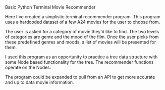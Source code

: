 Basic Python Terminal Movie Recommender

Here I've created a simplistic terminal recommender program. This program uses a hardcoded dataset of a few A24 movies for the user to choose from. 

The user is asked for a category of movie they'd like to find. The two levels of categories are genre and the mood of the film. Once the user picks from these predefined genres and moods, a list of movies will be presented for them.

I used this program as an opportunity to practice a tree data structure with some Node based functionality for the tree. The recommender functions operate on the Nodes.

The program could be expanded to pull from an API to get more accurate and up to data movie information.